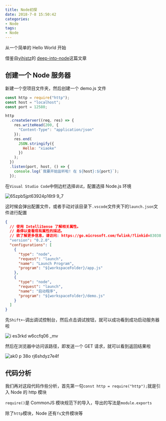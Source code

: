```yaml
---
title: Node初探
date: 2018-7-8 15:50:42
categories:
- Node
tags:
- Node
---
```


从一个简单的 Hello World 开始

借鉴自[yjhjstz](https://github.com/yjhjstz)的 [deep-into-node](https://github.com/yjhjstz/deep-into-node)这篇文章

<!-- more -->

## 创建一个 Node 服务器

新建一个空项目文件夹，然后创建一个 demo.js 文件

```javascript
const http = require("http");
const host = "localhost";
const port = 12580;

http
  .createServer((req, res) => {
    res.writeHead(200, {
      "Content-Type": "application/json"
    });
    res.end(
      JSON.stringify({
        Hello: "xiaoke"
      })
    );
  })
  .listen(port, host, () => {
    console.log(`我要开始监听啦! 在 ${host}:${port}`);
  });
```

在`Visual Studio Code`中侧边栏选择`调试`，配置选择 Node.js 环境

![65zpb5jpt63924p16t9 9_7](https://user-images.githubusercontent.com/10329054/42418121-5f3be424-82cc-11e8-8bc7-d36e28b1e9ba.png)

这时候会弹出配置文件，或者手动对该目录下`.vscode`文件夹下的`launch.json`文件进行配置

```json
{
  // 使用 IntelliSense 了解相关属性。
  // 悬停以查看现有属性的描述。
  // 欲了解更多信息，请访问: https://go.microsoft.com/fwlink/?linkid=830387
  "version": "0.2.0",
  "configurations": [
    {
      "type": "node",
      "request": "launch",
      "name": "Launch Program",
      "program": "${workspaceFolder}/app.js"
    },
    {
      "type": "node",
      "request": "launch",
      "name": "启动程序",
      "program": "${workspaceFolder}/demo.js"
    }
  ]
}
```

先`Shift+~`调出调试控制台，然后点击调试按钮，就可以成功看到成功启动服务器啦

![i es3rkd w6ccfq06 _mv](https://user-images.githubusercontent.com/10329054/42418164-35ec2fb0-82cd-11e8-8aaa-c0970a8d92e3.png)

然后在浏览器中访问该路径，即发送一个 GET 请求，就可以看到返回结果啦

![ak0 p 38o rj6shdyz7e4f](https://user-images.githubusercontent.com/10329054/42418172-574af1dc-82cd-11e8-9613-e2c4f2e3fe03.png)

## 代码分析

我们再对这段代码作些分析，首先第一句`const http = require("http");`就是引入 Node 的 http 模块

`require()`是 CommonJS 模块规范下的导入，导出的写法是`module.exports`

除了`http`模块，Node 还有`fs`文件模块等
